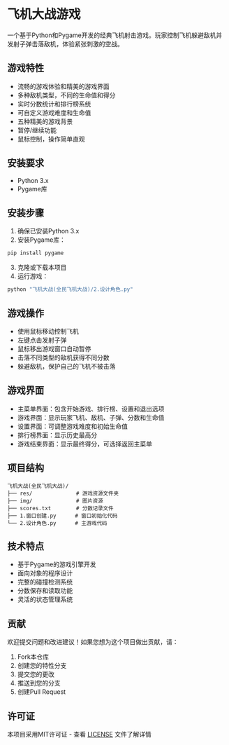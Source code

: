 # 飞机大战游戏

一个基于Python和Pygame开发的经典飞机射击游戏。玩家控制飞机躲避敌机并发射子弹击落敌机，体验紧张刺激的空战。

## 游戏特性

- 流畅的游戏体验和精美的游戏界面
- 多种敌机类型，不同的生命值和得分
- 实时分数统计和排行榜系统
- 可自定义游戏难度和生命值
- 五种精美的游戏背景
- 暂停/继续功能
- 鼠标控制，操作简单直观

## 安装要求

- Python 3.x
- Pygame库

## 安装步骤

1. 确保已安装Python 3.x
2. 安装Pygame库：
```bash
pip install pygame
```
3. 克隆或下载本项目
4. 运行游戏：
```bash
python "飞机大战(全民飞机大战)/2.设计角色.py"
```

## 游戏操作

- 使用鼠标移动控制飞机
- 左键点击发射子弹
- 鼠标移出游戏窗口自动暂停
- 击落不同类型的敌机获得不同分数
- 躲避敌机，保护自己的飞机不被击落

## 游戏界面

- 主菜单界面：包含开始游戏、排行榜、设置和退出选项
- 游戏界面：显示玩家飞机、敌机、子弹、分数和生命值
- 设置界面：可调整游戏难度和初始生命值
- 排行榜界面：显示历史最高分
- 游戏结束界面：显示最终得分，可选择返回主菜单

## 项目结构

```
飞机大战(全民飞机大战)/
├── res/              # 游戏资源文件夹
├── img/              # 图片资源
├── scores.txt        # 分数记录文件
├── 1.窗口创建.py      # 窗口初始化代码
└── 2.设计角色.py      # 主游戏代码
```

## 技术特点

- 基于Pygame的游戏引擎开发
- 面向对象的程序设计
- 完整的碰撞检测系统
- 分数保存和读取功能
- 灵活的状态管理系统

## 贡献

欢迎提交问题和改进建议！如果您想为这个项目做出贡献，请：

1. Fork本仓库
2. 创建您的特性分支
3. 提交您的更改
4. 推送到您的分支
5. 创建Pull Request

## 许可证

本项目采用MIT许可证 - 查看 [LICENSE](LICENSE) 文件了解详情